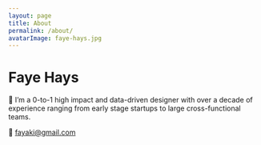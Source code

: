 ```yaml
---
layout: page
title: About
permalink: /about/
avatarImage: faye-hays.jpg
---
```


# Faye Hays

👋 I’m a 0-to-1 high impact and data-driven designer with over a decade of experience ranging from early stage startups to large cross-functional teams.

📩 <a href="mailto:fayaki@gmail.com">fayaki@gmail.com</a>
